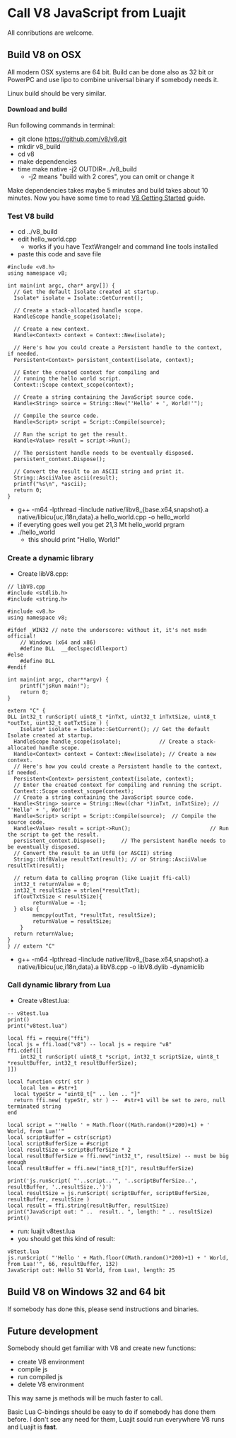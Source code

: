 # Call V8 JavaScript from Luajit

All conributions are welcome.

## Build V8 on OSX

All modern OSX systems are 64 bit. Build can be done also as 32 bit or PowerPC and use lipo to combine universal binary if somebody needs it.

Linux build should be very similar.

#### Download and build

Run following commands in terminal:

* git clone https://github.com/v8/v8.git
* mkdir v8_build
* cd v8
* make dependencies
* time make native -j2 OUTDIR=../v8_build
  * -j2 means "build with 2 cores", you can omit or change it

Make dependencies takes maybe 5 minutes and build takes about 10 minutes. Now you have some time to read [V8 Getting Started](https://developers.google.com/v8/get_started "https://developers.google.com/v8/get_started") guide.


### Test V8 build

* cd ../v8_build
* edit hello_world.cpp
  * works if you have TextWrangelr and command line tools installed
* paste this code and save file

```
#include <v8.h>
using namespace v8;

int main(int argc, char* argv[]) {
  // Get the default Isolate created at startup.
  Isolate* isolate = Isolate::GetCurrent();

  // Create a stack-allocated handle scope.
  HandleScope handle_scope(isolate);

  // Create a new context.
  Handle<Context> context = Context::New(isolate);

  // Here's how you could create a Persistent handle to the context, if needed.
  Persistent<Context> persistent_context(isolate, context);

  // Enter the created context for compiling and
  // running the hello world script.
  Context::Scope context_scope(context);

  // Create a string containing the JavaScript source code.
  Handle<String> source = String::New("'Hello' + ', World!'");

  // Compile the source code.
  Handle<Script> script = Script::Compile(source);

  // Run the script to get the result.
  Handle<Value> result = script->Run();

  // The persistent handle needs to be eventually disposed.
  persistent_context.Dispose();

  // Convert the result to an ASCII string and print it.
  String::AsciiValue ascii(result);
  printf("%s\n", *ascii);
  return 0;
}
``` 

* g++ -m64 -lpthread -Iinclude native/libv8_{base.x64,snapshot}.a  native/libicu{uc,i18n,data}.a hello_world.cpp -o hello_world
* if everyting goes well you get 21,3 Mt hello_world prgram
* ./hello_world
  * this should print "Hello, World!"
  
### Create a dynamic library

* Create libV8.cpp:

```
// libV8.cpp
#include <stdlib.h>
#include <string.h>

#include <v8.h>
using namespace v8;

#ifdef _WIN32 // note the underscore: without it, it's not msdn official!
	// Windows (x64 and x86)
	#define DLL  __declspec(dllexport)
#else
	#define DLL
#endif

int main(int argc, char**argv) {
    printf("jsRun main!");
    return 0;
}

extern "C" {
DLL int32_t runScript( uint8_t *inTxt, uint32_t inTxtSize, uint8_t *outTxt, uint32_t outTxtSize ) {
	Isolate* isolate = Isolate::GetCurrent(); // Get the default Isolate created at startup.
  HandleScope handle_scope(isolate);  			// Create a stack-allocated handle scope.
  Handle<Context> context = Context::New(isolate); // Create a new context.
  // Here's how you could create a Persistent handle to the context, if needed.
  Persistent<Context> persistent_context(isolate, context);
  // Enter the created context for compiling and running the script.
  Context::Scope context_scope(context);
  // Create a string containing the JavaScript source code.
  Handle<String> source = String::New((char *)inTxt, inTxtSize); // "'Hello' + ', World!'"
  Handle<Script> script = Script::Compile(source);  // Compile the source code.
  Handle<Value> result = script->Run();  						// Run the script to get the result.
  persistent_context.Dispose();  	// The persistent handle needs to be eventually disposed.
  // Convert the result to an Utf8 (or ASCII) string
  String::Utf8Value resultTxt(result); // or String::AsciiValue resultTxt(result);

  // return data to calling progran (like Luajit ffi-call)
  int32_t returnValue = 0;
  int32_t resultSize = strlen(*resultTxt);
  if(outTxtSize < resultSize){
		returnValue = -1;
  } else {
		memcpy(outTxt, *resultTxt, resultSize);
		returnValue = resultSize;
	}
  return returnValue;
}
} // extern "C"

```
* g++ -m64 -lpthread -Iinclude native/libv8_{base.x64,snapshot}.a  native/libicu{uc,i18n,data}.a libV8.cpp -o libV8.dylib -dynamiclib

### Call dynamic library from Lua

* Create v8test.lua:
  
```
-- v8test.lua
print()
print("v8test.lua")

local ffi = require("ffi")
local js = ffi.load("v8") -- local js = require "v8"
ffi.cdef([[
	int32_t runScript( uint8_t *script, int32_t scriptSize, uint8_t *resultBuffer, int32_t resultBufferSize);
]])

local function cstr( str )
	local len = #str+1
  local typeStr = "uint8_t[" .. len .. "]"
  return ffi.new( typeStr, str ) --  #str+1 will be set to zero, null terminated string
end

local script = "'Hello ' + Math.floor((Math.random()*200)+1) + ' World, from Lua!'"
local scriptBuffer = cstr(script)
local scriptBufferSize = #script
local resultSize = scriptBufferSize * 2
local resultBufferSize = ffi.new("int32_t", resultSize) -- must be big enough
local resultBuffer = ffi.new("int8_t[?]", resultBufferSize)

print('js.runScript( "'..script..'", '..scriptBufferSize..', resultBuffer, '..resultSize..')')
local resultSize = js.runScript( scriptBuffer, scriptBufferSize, resultBuffer, resultSize )
local result = ffi.string(resultBuffer, resultSize)
print("JavaScript out: " ..  result.. ", length: " .. resultSize)
print()
```
* run: luajit v8test.lua
* you should get this kind of result:

```
v8test.lua
js.runScript( "'Hello ' + Math.floor((Math.random()*200)+1) + ' World, from Lua!'", 66, resultBuffer, 132)
JavaScript out: Hello 51 World, from Lua!, length: 25
```

## Build V8 on Windows 32 and 64 bit

If somebody has done this, please send instructions and binaries.

## Future development

Somebody should get familiar with V8 and create new functions:

* create V8 environment
* compile js
* run compiled js
* delete V8 environment

This way same js methods will be much faster to call.

Basic Lua C-bindings should be easy to do if somebody has done them before. I don't see any need for them, Luajit sould run everywhere V8 runs and Luajit is __fast__.
